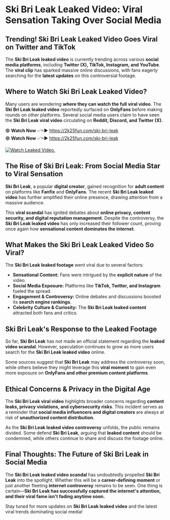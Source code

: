 # Ski Bri Leak Leaked Video: Viral Sensation Taking Over Social Media

## **Trending! Ski Bri Leak Leaked Video Goes Viral on Twitter and TikTok**
The **Ski Bri Leak leaked video** is currently trending across various **social media platforms**, including **Twitter (X), TikTok, Instagram, and YouTube**. The **viral clip** has sparked massive online discussions, with fans eagerly searching for the **latest updates** on this controversial footage.

## **Where to Watch Ski Bri Leak Leaked Video?**
Many users are wondering **where they can watch the full viral video**. The **Ski Bri Leak leaked video** reportedly surfaced on **OnlyFans** before making rounds on other platforms. Several social media users claim to have seen the **Ski Bri Leak viral video** circulating on **Reddit, Discord, and Twitter (X).**

🟢 **Watch Now** ✅=► https://2k25fun.com/ski-bri-leak  
🟢 **Watch Now** ✅=► https://2k25fun.com/ski-bri-leak  

[![Watch Leaked Video.](https://miro.medium.com/v2/resize:fit:828/format:webp/1*cilzJN44JGOrTw9NJCrNHA.gif "Watch Leaked Video")](https://2k25fun.com/ski-bri-leak)

## **The Rise of Ski Bri Leak: From Social Media Star to Viral Sensation**
**Ski Bri Leak**, a popular **digital creator**, gained recognition for **adult content** on platforms like **Fanfix** and **OnlyFans**. The recent **Ski Bri Leak leaked video** has further amplified their online presence, drawing attention from a massive audience.

This **viral scandal** has ignited debates about **online privacy, content security, and digital reputation management**. Despite the controversy, the **Ski Bri Leak leaked video** has only increased their follower count, proving once again how **sensational content dominates the internet**.

## **What Makes the Ski Bri Leak Leaked Video So Viral?**
The **Ski Bri Leak leaked footage** went viral due to several factors:
- **Sensational Content:** Fans were intrigued by the **explicit nature** of the video.
- **Social Media Exposure:** Platforms like **TikTok, Twitter, and Instagram** fueled the spread.
- **Engagement & Controversy:** Online debates and discussions boosted its **search engine rankings**.
- **Celebrity Culture & Curiosity:** The **Ski Bri Leak leaked content** attracted both fans and critics.

## **Ski Bri Leak's Response to the Leaked Footage**
So far, **Ski Bri Leak** has not made an official statement regarding the **leaked video scandal**. However, speculation continues to grow as more users search for the **Ski Bri Leak leaked video** online.

Some sources suggest that **Ski Bri Leak** may address the controversy soon, while others believe they might leverage this **viral moment** to gain even more exposure on **OnlyFans and other premium content platforms**.

## **Ethical Concerns & Privacy in the Digital Age**
The **Ski Bri Leak viral video** highlights broader concerns regarding **content leaks, privacy violations, and cybersecurity risks**. This incident serves as a reminder that **social media influencers and digital creators** are always at risk of **unauthorized content distribution**.

As the **Ski Bri Leak leaked video controversy** unfolds, the public remains divided. Some defend **Ski Bri Leak**, arguing that **leaked content** should be condemned, while others continue to share and discuss the footage online.

## **Final Thoughts: The Future of Ski Bri Leak in Social Media**
The **Ski Bri Leak leaked video scandal** has undoubtedly propelled **Ski Bri Leak** into the spotlight. Whether this will be a **career-defining moment** or just another fleeting **internet controversy** remains to be seen. One thing is certain—**Ski Bri Leak has successfully captured the internet's attention, and their viral fame isn't fading anytime soon.**

Stay tuned for more updates on **Ski Bri Leak leaked video** and the latest viral trends dominating social media!